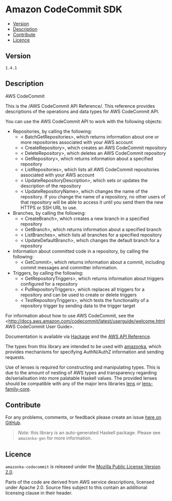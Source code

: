 # Amazon CodeCommit SDK

* [Version](#version)
* [Description](#description)
* [Contribute](#contribute)
* [Licence](#licence)


## Version

`1.4.1`


## Description

AWS CodeCommit

This is the /AWS CodeCommit API Reference/. This reference provides
descriptions of the operations and data types for AWS CodeCommit API.

You can use the AWS CodeCommit API to work with the following objects:

-   Repositories, by calling the following:
    -   < BatchGetRepositories>, which returns information about one or
        more repositories associated with your AWS account
    -   < CreateRepository>, which creates an AWS CodeCommit repository
    -   < DeleteRepository>, which deletes an AWS CodeCommit repository
    -   < GetRepository>, which returns information about a specified
        repository
    -   < ListRepositories>, which lists all AWS CodeCommit repositories
        associated with your AWS account
    -   < UpdateRepositoryDescription>, which sets or updates the
        description of the repository
    -   < UpdateRepositoryName>, which changes the name of the
        repository. If you change the name of a repository, no other
        users of that repository will be able to access it until you
        send them the new HTTPS or SSH URL to use.
-   Branches, by calling the following:
    -   < CreateBranch>, which creates a new branch in a specified
        repository
    -   < GetBranch>, which returns information about a specified branch
    -   < ListBranches>, which lists all branches for a specified
        repository
    -   < UpdateDefaultBranch>, which changes the default branch for a
        repository
-   Information about committed code in a repository, by calling the
    following:
    -   < GetCommit>, which returns information about a commit,
        including commit messages and committer information.
-   Triggers, by calling the following:
    -   < GetRepositoryTriggers>, which returns information about
        triggers configured for a repository
    -   < PutRepositoryTriggers>, which replaces all triggers for a
        repository and can be used to create or delete triggers
    -   < TestRepositoryTriggers>, which tests the functionality of a
        repository trigger by sending data to the trigger target

For information about how to use AWS CodeCommit, see the
<http://docs.aws.amazon.com/codecommit/latest/userguide/welcome.html AWS CodeCommit User Guide>.

Documentation is available via [Hackage](http://hackage.haskell.org/package/amazonka-codecommit)
and the [AWS API Reference](https://aws.amazon.com/documentation/).

The types from this library are intended to be used with [amazonka](http://hackage.haskell.org/package/amazonka),
which provides mechanisms for specifying AuthN/AuthZ information and sending requests.

Use of lenses is required for constructing and manipulating types.
This is due to the amount of nesting of AWS types and transparency regarding
de/serialisation into more palatable Haskell values.
The provided lenses should be compatible with any of the major lens libraries
[lens](http://hackage.haskell.org/package/lens) or [lens-family-core](http://hackage.haskell.org/package/lens-family-core).

## Contribute

For any problems, comments, or feedback please create an issue [here on GitHub](https://github.com/brendanhay/amazonka/issues).

> _Note:_ this library is an auto-generated Haskell package. Please see `amazonka-gen` for more information.


## Licence

`amazonka-codecommit` is released under the [Mozilla Public License Version 2.0](http://www.mozilla.org/MPL/).

Parts of the code are derived from AWS service descriptions, licensed under Apache 2.0.
Source files subject to this contain an additional licensing clause in their header.
